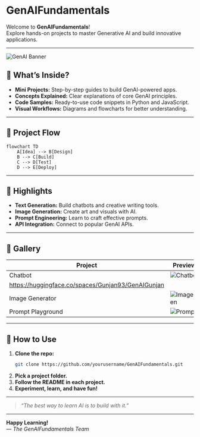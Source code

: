 # GenAIFundamentals
Welcome to **GenAIFundamentals**!  
Explore hands-on projects to master Generative AI and build innovative applications.

---

![GenAI Banner](https://images.unsplash.com/photo-1506744038136-46273834b3fb?auto=format&fit=crop&w=800&q=80)

## 🚀 What’s Inside?

- **Mini Projects:** Step-by-step guides to build GenAI-powered apps.
- **Concepts Explained:** Clear explanations of core GenAI principles.
- **Code Samples:** Ready-to-use code snippets in Python and JavaScript.
- **Visual Workflows:** Diagrams and flowcharts for better understanding.

---

## 🧭 Project Flow

```mermaid
flowchart TD
    A[Idea] --> B[Design]
    B --> C[Build]
    C --> D[Test]
    D --> E[Deploy]
```

---

## 🌟 Highlights

- **Text Generation:** Build chatbots and creative writing tools.
- **Image Generation:** Create art and visuals with AI.
- **Prompt Engineering:** Learn to craft effective prompts.
- **API Integration:** Connect to popular GenAI APIs.

---

## 📸 Gallery

| Project            | Preview                                  |
|--------------------|------------------------------------------|
| Chatbot            | ![Chatbot](https://huggingface.co/spaces/Gunjan93/GenAIGunjan) 
|                        https://huggingface.co/spaces/Gunjan93/GenAIGunjan
| Image Generator    | ![ImageGen](https://img.icons8.com/ios/50/000000/image.png)  |
| Prompt Playground  | ![Prompt](https://img.icons8.com/ios/50/000000/keyboard.png) |

---

## 📝 How to Use

1. **Clone the repo:**  
   ```bash
   git clone https://github.com/yourusername/GenAIFundamentals.git
   ```
2. **Pick a project folder.**
3. **Follow the README in each project.**
4. **Experiment, learn, and have fun!**

---

> _“The best way to learn AI is to build with it.”_

---

**Happy Learning!**  
*— The GenAIFundamentals Team*
